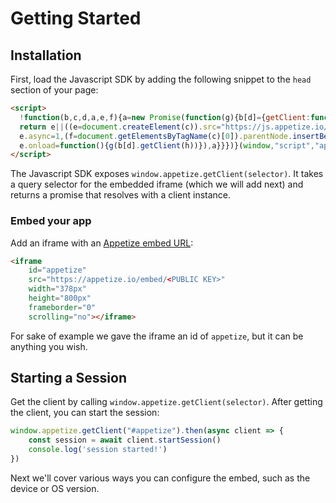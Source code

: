 # Getting Started

## Installation

First, load the Javascript SDK by adding the following snippet to the `head` section of your page:

```html
<script>
  !function(b,c,d,a,e,f){a=new Promise(function(g){b[d]={getClient:function(h){
  return e||((e=document.createElement(c)).src="https://js.appetize.io/embed.js",
  e.async=1,(f=document.getElementsByTagName(c)[0]).parentNode.insertBefore(e,f),
  e.onload=function(){g(b[d].getClient(h))}),a}}})}(window,"script","appetize")
</script>
```

The Javascript SDK exposes `window.appetize.getClient(selector)`. It takes a query selector for the embedded iframe (which we will add next) and returns a promise that resolves with a client instance.

### Embed your app

Add an iframe with an [Appetize embed URL](https://docs.appetize.io/core-features/embed-your-app):

```html
<iframe
    id="appetize"
    src="https://appetize.io/embed/<PUBLIC KEY>"
    width="378px" 
    height="800px" 
    frameborder="0" 
    scrolling="no"></iframe>
```

For sake of example we gave the iframe an id of `appetize`, but it can be anything you wish.

## Starting a Session

Get the client by calling `window.appetize.getClient(selector)`. After getting the client, you can start the session:

```javascript
window.appetize.getClient("#appetize").then(async client => {
    const session = await client.startSession()
    console.log('session started!') 
})
```

Next we'll cover various ways you can configure the embed, such as the device or OS version.

